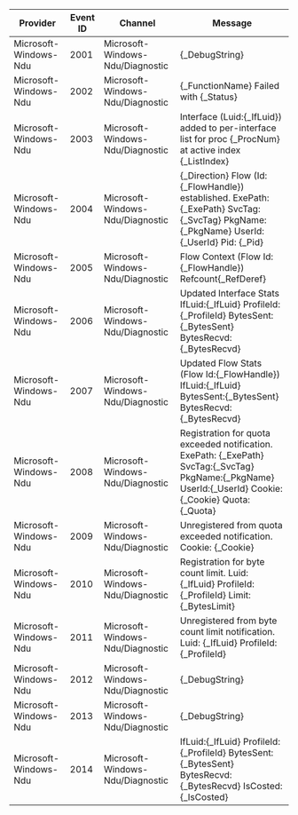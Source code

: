 Provider               |  Event ID  |  Channel                           |  Message
-----------------------|------------|------------------------------------|----------------------------------------------------------------------------------------------------------------------------------------------------------
Microsoft-Windows-Ndu  |  2001      |  Microsoft-Windows-Ndu/Diagnostic  |  {_DebugString}
Microsoft-Windows-Ndu  |  2002      |  Microsoft-Windows-Ndu/Diagnostic  |  {_FunctionName} Failed with {_Status}
Microsoft-Windows-Ndu  |  2003      |  Microsoft-Windows-Ndu/Diagnostic  |  Interface (Luid:{_IfLuid}) added to per-interface list for proc {_ProcNum} at active index {_ListIndex}
Microsoft-Windows-Ndu  |  2004      |  Microsoft-Windows-Ndu/Diagnostic  |  {_Direction} Flow (Id:{_FlowHandle}) established. ExePath: {_ExePath} SvcTag:{_SvcTag} PkgName:{_PkgName} UserId:{_UserId} Pid: {_Pid}
Microsoft-Windows-Ndu  |  2005      |  Microsoft-Windows-Ndu/Diagnostic  |  Flow Context (Flow Id:{_FlowHandle}) Refcount{_RefDeref}
Microsoft-Windows-Ndu  |  2006      |  Microsoft-Windows-Ndu/Diagnostic  |  Updated Interface Stats IfLuid:{_IfLuid} ProfileId:{_ProfileId} BytesSent:{_BytesSent} BytesRecvd:{_BytesRecvd}
Microsoft-Windows-Ndu  |  2007      |  Microsoft-Windows-Ndu/Diagnostic  |  Updated Flow Stats (Flow Id:{_FlowHandle}) IfLuid:{_IfLuid} BytesSent:{_BytesSent} BytesRecvd:{_BytesRecvd}
Microsoft-Windows-Ndu  |  2008      |  Microsoft-Windows-Ndu/Diagnostic  |  Registration for quota exceeded notification. ExePath: {_ExePath} SvcTag:{_SvcTag} PkgName:{_PkgName} UserId:{_UserId} Cookie: {_Cookie} Quota: {_Quota}
Microsoft-Windows-Ndu  |  2009      |  Microsoft-Windows-Ndu/Diagnostic  |  Unregistered from quota exceeded notification. Cookie: {_Cookie}
Microsoft-Windows-Ndu  |  2010      |  Microsoft-Windows-Ndu/Diagnostic  |  Registration for byte count limit. Luid: {_IfLuid} ProfileId:{_ProfileId} Limit: {_BytesLimit}
Microsoft-Windows-Ndu  |  2011      |  Microsoft-Windows-Ndu/Diagnostic  |  Unregistered from byte count limit notification. Luid: {_IfLuid} ProfileId:{_ProfileId}
Microsoft-Windows-Ndu  |  2012      |  Microsoft-Windows-Ndu/Diagnostic  |  {_DebugString}
Microsoft-Windows-Ndu  |  2013      |  Microsoft-Windows-Ndu/Diagnostic  |  {_DebugString}
Microsoft-Windows-Ndu  |  2014      |  Microsoft-Windows-Ndu/Diagnostic  |  IfLuid:{_IfLuid} ProfileId:{_ProfileId} BytesSent:{_BytesSent} BytesRecvd:{_BytesRecvd} IsCosted: {_IsCosted}